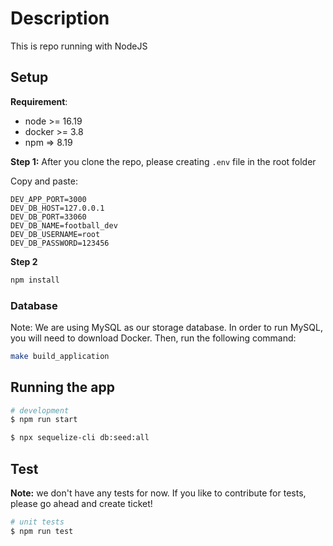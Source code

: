 # Description

This is repo running with NodeJS

## Setup

**Requirement**:

- node >= 16.19
- docker >= 3.8
- npm => 8.19

**Step 1:**
After you clone the repo, please creating `.env` file in the root folder

Copy and paste:
```
DEV_APP_PORT=3000
DEV_DB_HOST=127.0.0.1
DEV_DB_PORT=33060
DEV_DB_NAME=football_dev
DEV_DB_USERNAME=root
DEV_DB_PASSWORD=123456
```


**Step 2**

```bash
npm install
```

<h3>Database</h3>

Note: We are using MySQL as our storage database. In order to run MySQL, you will need to download Docker. Then, run the following command:

```bash
make build_application
```

## Running the app

```bash
# development
$ npm run start

$ npx sequelize-cli db:seed:all                                                          
```

## Test

**Note:** we don't have any tests for now. If you like to contribute for tests, please go ahead and create ticket!

```bash
# unit tests
$ npm run test











